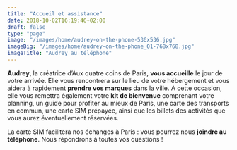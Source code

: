 ```yaml
---
title: "Accueil et assistance"
date: 2018-10-02T16:19:46+02:00
draft: false
type: "page"
image: "/images/home/audrey-on-the-phone-536x536.jpg"
imageBig: "/images/home/audrey-on-the-phone_01-768x768.jpg"
imageTitle: "Audrey au téléphone"
---
```


**Audrey**, la créatrice d’Aux quatre coins de Paris, **vous accueille** le jour de votre arrivée. Elle vous rencontrera sur le lieu de votre hébergement et vous aidera à rapidement **prendre vos marques** dans la ville. A cette occasion, elle vous remettra également votre **kit de bienvenue** comprenant votre planning, un guide pour profiter au mieux de Paris, une carte des transports en commun, une carte SIM prépayée, ainsi que les billets des activités que vous aurez éventuellement réservées.

La carte SIM facilitera nos échanges à Paris : vous pourrez nous **joindre au téléphone**. Nous répondrons à toutes vos questions !
